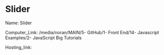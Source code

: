 # Slider

Name: Slider

Computer_Link: /media/noran/MAIN/5- GitHub/1- Front End/14- Javascript Examples/2- JavaScript Big Tutorials

Hosting_link: 
